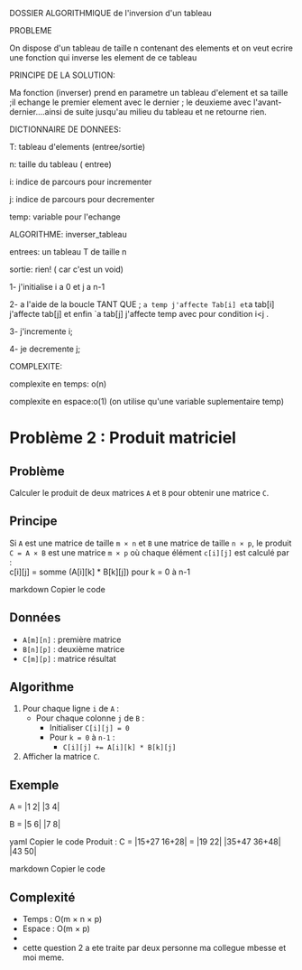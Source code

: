DOSSIER ALGORITHMIQUE de l'inversion d'un tableau


PROBLEME

On dispose d'un tableau de taille n contenant des elements et on veut ecrire une fonction qui inverse les element de ce tableau


PRINCIPE DE LA SOLUTION:

Ma fonction (inverser) prend en parametre un tableau d'element et sa taille ;il echange le premier element avec le dernier ; le deuxieme avec l'avant-dernier....ainsi de suite jusqu'au milieu du tableau et ne retourne rien.


DICTIONNAIRE DE DONNEES:

T: tableau d'elements (entree/sortie)

n: taille du tableau ( entree)

i: indice de parcours pour incrementer

j: indice de parcours pour decrementer

temp: variable pour l'echange


ALGORITHME: inverser_tableau

entrees: un tableau T de taille n 

sortie: rien! ( car c'est un void)

 1- j'initialise i a 0 et j a n-1 
 
 2- a l'aide de la boucle TANT QUE ; `a temp j'affecte Tab[i] et`a tab[i] j'affecte tab[j] et enfin `a tab[j] j'affecte temp avec pour condition i<j .
 
 3- j'incremente i;
 
 4- je decremente j;
 
 
 COMPLEXITE:
 
 complexite en temps: o(n)
 
 complexite en espace:o(1) (on utilise qu'une variable suplementaire temp)
 



# Problème 2 : Produit matriciel

##  Problème
Calculer le produit de deux matrices `A` et `B` pour obtenir une matrice `C`.

##  Principe
Si `A` est une matrice de taille `m × n` et `B` une matrice de taille `n × p`, le produit `C = A × B` est une matrice `m × p` où chaque élément `c[i][j]` est calculé par :  
c[i][j] = somme (A[i][k] * B[k][j]) pour k = 0 à n-1

markdown
Copier le code

##  Données
- `A[m][n]` : première matrice  
- `B[n][p]` : deuxième matrice  
- `C[m][p]` : matrice résultat  

##  Algorithme
1. Pour chaque ligne `i` de `A` :  
   - Pour chaque colonne `j` de `B` :  
     - Initialiser `C[i][j] = 0`  
     - Pour `k = 0` à `n-1` :  
       - `C[i][j] += A[i][k] * B[k][j]`  
2. Afficher la matrice `C`.  

##  Exemple
A = |1 2|
|3 4|

B = |5 6|
|7 8|

yaml
Copier le code
Produit :
C = |15+27 16+28| = |19 22|
|35+47 36+48| |43 50|

markdown
Copier le code

##  Complexité
- Temps : O(m × n × p)  
- Espace : O(m × p)
- 
- 
  cette question 2 a ete traite par deux personne ma collegue mbesse et moi meme.
